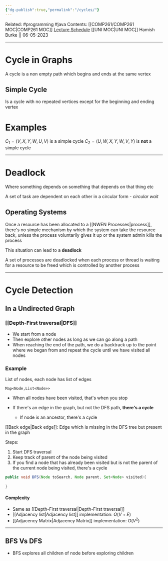 ```yaml
---
{"dg-publish":true,"permalink":"/cycles/"}
---
```


Related: #programming #java 
Contents: [[COMP261/COMP261 MOC\|COMP261 MOC]]
[Lecture Schedule](https://ecs.wgtn.ac.nz/Courses/COMP261_2023T1/LectureSchedule)
[[UNI MOC\|UNI MOC]]
Hamish Burke || 06-05-2023
***

# Cycle in Graphs

A cycle is a non empty path which begins and ends at the same vertex

## Simple Cycle

Is a cycle with no repeated vertices except for the beginning and ending vertex

# Examples

$C_1=(V,X,Y,W,U,V)$ is a simple cycle
$C_2=(U,W,X,Y,W,V,Y)$ is **not** a simple cycle


***

# Deadlock

Where something depends on something that depends on that thing etc

A set of task are dependent on each other in a circular form - *circular wait*

## Operating Systems

Once a resource has been allocated to a [[NWEN Processes\|process]], there's no simple mechanism by which the system can take the resource back, unless the process voluntarily gives it up or the system admin kills the process

This situation can lead to a **deadlock**

A set of processes are deadlocked when each process or thread is waiting for a resource to be freed which is controlled by another process


***

# Cycle Detection

## In a Undirected Graph

### [[Depth-First traversal\|DFS]]

- We start from a node
- Then explore other nodes as long as we can go along a path
- When reaching the end of the path, we do a backtrack up to the point where we began from and repeat the cycle until we have visited all nodes

### Example

List of nodes, each node has list of edges

`Map<Node,List<Node>>`

- When all nodes have been visited, that's when you stop

- If there's an edge in the graph, but not the DFS path, **there's a cycle**
	- If node is an ancestor, there's a cycle


[[Back edge\|Back edge]]: Edge which is missing in the DFS tree but present in the graph

Steps:
1. Start DFS traversal
2. Keep track of parent of the node being visited
3. If you find a node that has already been visited but is not the parent of the current node being visited, there's a cycle

```java
public void DFS(Node toSearch, Node parent, Set<Node> visited){
	
}
```




#### Complexity

- Same as [[Depth-First traversal\|Depth-First traversal]]
- [[Adjacency list\|Adjacency list]] implementation: $O(V+E)$
- [[Adjacency Matrix\|Adjacency Matrix]] implementation: $O(V^2)$



***

## BFS Vs DFS

- BFS explores all children of node before exploring children 



